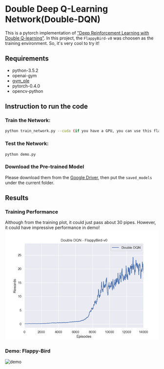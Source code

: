 # Double Deep Q-Learning Network(Double-DQN)
This is a pytorch implementation of ["Deep Reinforcement Learning with Double Q-learning"](https://arxiv.org/abs/1509.06461). In this project, the `FlappyBird-v0` was choosen as the training environment. So, it's very cool to try it!

## Requirements
- python-3.5.2
- openai-gym
- [gym_ple](https://github.com/lusob/gym-ple)
- pytorch-0.4.0
- opencv-python

## Instruction to run the code
### Train the Network:
```bash
python train_network.py --cuda (if you have a GPU, you can use this flag)

```

### Test the Network:
```bash
python demo.py

```
### Download the Pre-trained Model
Please download them from the [Google Driver](https://drive.google.com/open?id=1ZXqRKwGI7purOm0CJtIVFXOZnmxqvA0p), then put the `saved_models` under the current folder.

## Results
### Training Performance
Although from the training plot, it could just pass about 30 pipes. However, it could have impressive performance in demo!
![results](figures/result.png)
### Demo: Flappy-Bird
![demo](figures/demo.gif)


